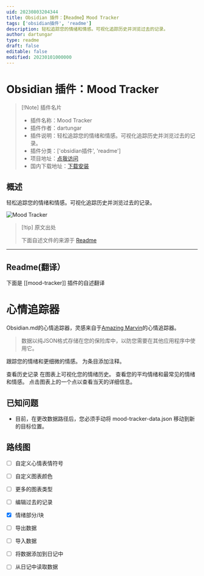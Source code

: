 ```yaml
---
uid: 20230803204344
title: Obsidian 插件：【Readme】Mood Tracker
tags: ['obsidian插件', 'readme']
description: 轻松追踪您的情绪和情感。可视化追踪历史并浏览过去的记录。
author: dartungar
type: readme
draft: false
editable: false
modified: 20230101000000
---
```


# Obsidian 插件：Mood Tracker

> [!Note] 插件名片
> - 插件名称：Mood Tracker
> - 插件作者：dartungar
> - 插件说明：轻松追踪您的情绪和情感。可视化追踪历史并浏览过去的记录。
> - 插件分类：['obsidian插件', 'readme']
> - 项目地址：[点我访问](https://github.com/dartungar/obsidian-mood-tracker)
> - 国内下载地址：[下载安装](https://pkmer.cn/products/plugin/pluginMarket/?mood-tracker)

## 概述

轻松追踪您的情绪和情感。可视化追踪历史并浏览过去的记录。

![Mood Tracker](https://cdn.pkmer.cn/covers/mood-tracker.gif!pkmer)

> [!tip] 原文出处
> 
>下面自述文件的来源于 [Readme](https://ghproxy.net/https://raw.githubusercontent.com/dartungar/obsidian-mood-tracker/master/README.md)
> 

---

## Readme(翻译）

下面是 [[mood-tracker]] 插件的自述翻译


# 心情追踪器
Obsidian.md的心情追踪器，灵感来自于[Amazing Marvin](https://amazingmarvin.com/)的心情追踪器。

> 数据以纯JSON格式存储在您的保险库中，以防您需要在其他应用程序中使用它。

跟踪您的情绪和更细微的情感。
为条目添加注释。

查看历史记录
在图表上可视化您的情绪历史。
查看您的平均情绪和最常见的情绪和情感。
点击图表上的一个点以查看当天的详细信息。

## 已知问题
- 目前，在更改数据路径后，您必须手动将 mood-tracker-data.json 移动到新的目标位置。

## 路线图
- [ ] 自定义心情表情符号
- [ ] 自定义图表颜色
- [ ] 更多的图表类型
- [ ] 编辑过去的记录
- [x] 情绪部分/块
- [ ] 导出数据
- [ ] 导入数据
- [ ] 将数据添加到日记中
- [ ] 从日记中读取数据



